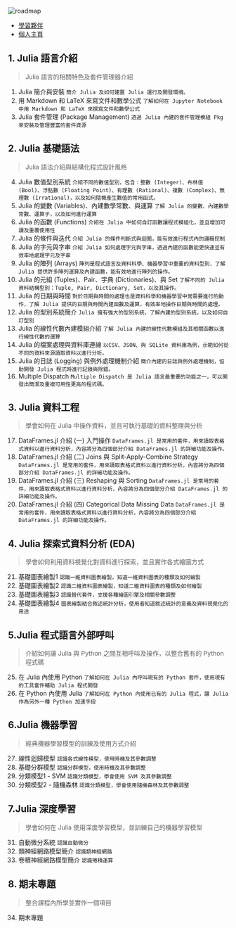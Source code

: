 ![roadmap](https://julia.cupoy.com/images/learnWithCoach.png)

* [學習夥伴](https://julia.cupoy.com/contestants)   
* [個人主頁](https://julia.cupoy.com/contestant/84F13837)  

## 1. Julia 語言介紹
> Julia 語言的相關特色及套件管理器介紹

1. Julia 簡介與安裝 `簡介 Julia 及如何建置 Julia 運行及開發環境。`    
2. 用 Markdown 和 LaTeX 來寫文件和數學公式 `了解如何在 Jupyter Notebook 中用 Markdown 和 LaTeX 來撰寫文件和數學公式`    
3. Julia 套件管理 (Package Management) `透過 Julia 內建的套件管理模組 Pkg 來安裝及管理豐富的套件資源`   

## 2. Julia 基礎語法   
> Julia 語法介紹與結構化程式設計風格   
4. Julia 數值型別系統 `介紹不同的數值型別，包含：整數 (Integer)、布林值 (Bool)、浮點數 (Floating Point)、有理數 (Rational)、複數 (Complex)、無理數 (Irrational)，以及如何隨機產生數值的常用函式。`   
5. Julia 的變數 (Variables)、內建數學常數、與運算 `了解 Julia 的變數、內建數學常數、運算子，以及如何進行運算`    
6. Julia 的函數 (Functions) `介紹在 Julia 中如何自訂函數讓程式模組化，並且增加可讀及重覆使用性`   
7. Julia 的條件與迭代 `介紹 Julia 的條件判斷式與迴圈，能有效進行程式內的邏輯挖制`    
8. Julia 的字元與字串 `介紹 Julia 如何處理字元與字串，透過內建的函數能更快速並有效率地處理字元及字串`    
9. Julia 的陣列 (Arrays) `陣列是程式語言及資料科學、機器學習中重要的資料型別，了解 Julia 提供許多陣列運算及內建函數，能有效地進行陣列的操作。`   
10. Julia 的元組 (Tuples)、Pair、字典 (Dictionaries)、與 Set `了解不同的 Julia 資料結構型別：Tuple, Pair, Dictionary, Set，以及其操作。`    
11. Julia 的日期與時間 `對於日期與時間的處理也是資料科學和機器學習中常需要進行的動作，了解 Julia 提供的日期與時間內建函數及運算，有效率地操作日期與時間的處理。`   
12. Julia 的型別系統簡介 `Julia 擁有強大的型別系統，了解內建的型別系統，以及如何自訂型別`   
13. Julia 的線性代數內建模組介紹 `了解 Julia 內建的線性代數模組及其相關函數以進行線性代數的運算`   
14. Julia 的檔案處理與資料庫連線 `以CSV、JSON、與 SQLite 資料庫為例，示範如何從不同的資料來源讀取資料以進行分析。`    
15. Julia 的日誌 (Logging) 與例外處理機制介紹 `簡介內建的日誌與例外處理機制，協助開發 Julia 程式時進行記錄與除錯。`    
16. Multiple Dispatch `Multiple Dispatch 是 Julia 語言最重要的功能之一，可以開發出簡潔及重複可用性更高的程式碼。`    

## 3. Julia 資料工程   
> 學會如何在 Julia 中操作資料，並且可執行基礎的資料整理與分析   
17. DataFrames.jl 介紹 (一) 入門操作 `DataFrames.jl 是常用的套件，用來讀取表格式資料以進行資料分析，內容將分為四個部分介紹 DataFrames.jl 的詳細功能及操作。`    
18. DataFrames.jl 介紹 (二) Joins 與 Split-Apply-Combine Strategy `DataFrames.jl 是常用的套件，用來讀取表格式資料以進行資料分析，內容將分為四個部分介紹 DataFrames.jl 的詳細功能及操作。`     
19. DataFrames.jl 介紹 (三) Reshaping 與 Sorting `DataFrames.jl 是常用的套件，用來讀取表格式資料以進行資料分析，內容將分為四個部分介紹 DataFrames.jl 的詳細功能及操作。`    
20. DataFrames.jl 介紹 (四) Categorical Data Missing Data `DataFrames.jl 是常用的套件，用來讀取表格式資料以進行資料分析，內容將分為四個部分介紹 DataFrames.jl 的詳細功能及操作。`    

## 4. Julia 探索式資料分析 (EDA)   
> 學會如何利用資料視覺化對資料進行探索，並且實作各式繪圖方式    
21. 基礎圖表繪製1 `認識一維資料圖表繪製，知道一維資料圖表的種類及如何繪製`    
22. 基礎圖表繪製2 `認識二維資料圖表繪製，知道二維資料圖表的種類及如何繪製`    
23. 基礎圖表繪製3 `認識替代套件，支援各種繪圖引擎及相關參數調整`    
24. 基礎圖表繪製4 `圖表繪製結合敘述統計分析，使用者知道敘述統計的意義及資料視覺化的用途`     

## 5.Julia 程式語言外部呼叫   
> 介紹如何讓 Julia 與 Python 之間互相呼叫及操作，以整合舊有的 Python 程式碼    
25. 在 Julia 內使用 Python `了解如何在 Julia 內呼叫現有的 Python 套件，使用現有的工具套件輔助 Julia 程式開發`     
26. 在 Python 內使用 Julia `了解如何在 Python 內使用已有的 Julia 程式，讓 Julia 作為另外一種 Python 加速手段`    

## 6.Julia 機器學習   
> 經典機器學習模型的訓練及使用方式介紹    
27. 線性迴歸模型 `認識各式線性模型，使用時機及其參數調整`     
28. 基礎分群模型 `認識分群模型，使用時機及其參數調整`    
29. 分類模型1 - SVM `認識分類模型，學會使用 SVM 及其參數調整`    
30. 分類模型2 - 隨機森林 `認識分類模型，學會使用隨機森林及其參數調整`    

## 7.Julia 深度學習   
> 學會如何在 Julia 使用深度學習模型，並訓練自己的機器學習模型   
31. 自動微分系統 `認識自動微分`    
32. 類神經網路模型簡介 `認識類神經網路`    
33. 卷積神經網路模型簡介 `認識捲積運算`    

## 8. 期末專題   
> 整合課程內所學並實作一個項目    
34. 期末專題   







